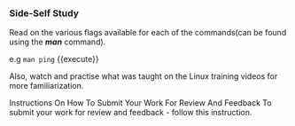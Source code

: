 ### **Side-Self Study**
Read on the various flags available for each of the commands(can be found using the ***man*** command).

e.g `man ping` {{execute}}

Also, watch and practise what was taught on the Linux training videos for more familiarization.

Instructions On How To Submit Your Work For Review And Feedback
To submit your work for review and feedback - follow this instruction.